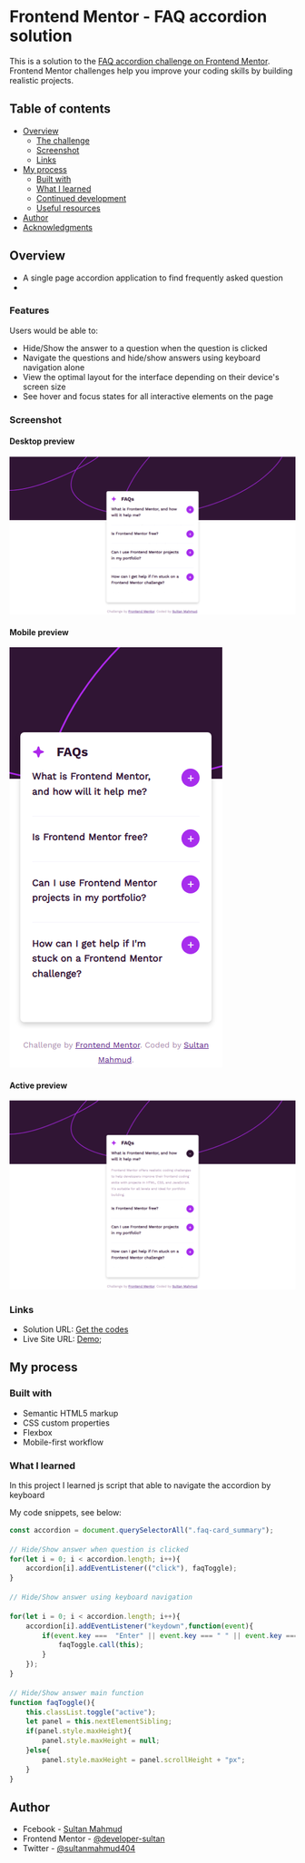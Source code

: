 # Frontend Mentor - FAQ accordion solution

This is a solution to the [FAQ accordion challenge on Frontend Mentor](https://www.frontendmentor.io/challenges/faq-accordion-wyfFdeBwBz). Frontend Mentor challenges help you improve your coding skills by building realistic projects. 

## Table of contents

- [Overview](#overview)
  - [The challenge](#the-challenge)
  - [Screenshot](#screenshot)
  - [Links](#links)
- [My process](#my-process)
  - [Built with](#built-with)
  - [What I learned](#what-i-learned)
  - [Continued development](#continued-development)
  - [Useful resources](#useful-resources)
- [Author](#author)
- [Acknowledgments](#acknowledgments)

## Overview
- A single page accordion application to find frequently asked question
- 
### Features

Users would be able to:

- Hide/Show the answer to a question when the question is clicked
- Navigate the questions and hide/show answers using keyboard navigation alone
- View the optimal layout for the interface depending on their device's screen size
- See hover and focus states for all interactive elements on the page

### Screenshot

#### Desktop preview
![deskptop-preview](./design/desktop-preview.jpg)

#### Mobile preview
![mobile-preview](./design/mobile-preview.jpg)

#### Active preview
![acitve-preview](./design/active-status.jpg)

### Links

- Solution URL: [Get the codes](https://github.com/developer-sultan/faq-accordion)
- Live Site URL: [Demo](https://faq-accordion-ten-ashy.vercel.app/);

## My process

### Built with

- Semantic HTML5 markup
- CSS custom properties
- Flexbox
- Mobile-first workflow

### What I learned

In this project I learned js script that able to navigate the accordion by keyboard

My code snippets, see below:

```js
const accordion = document.querySelectorAll(".faq-card_summary");

// Hide/Show answer when question is clicked
for(let i = 0; i < accordion.length; i++){
    accordion[i].addEventListener(("click"), faqToggle);
}

// Hide/Show answer using keyboard navigation

for(let i = 0; i < accordion.length; i++){
    accordion[i].addEventListener("keydown",function(event){
        if(event.key ===  "Enter" || event.key === " " || event.key === "Tab"){
            faqToggle.call(this);
        }
    });
}

// Hide/Show answer main function
function faqToggle(){
    this.classList.toggle("active");
    let panel = this.nextElementSibling;
    if(panel.style.maxHeight){
        panel.style.maxHeight = null;
    }else{
        panel.style.maxHeight = panel.scrollHeight + "px";
    }
}
```

## Author

- Fcebook - [Sultan Mahmud](https://www.facebook.com/sultanmahmud.dev/)
- Frontend Mentor - [@developer-sultan]([https://www.frontendmentor.io/profile/yourusername](https://www.frontendmentor.io/profile/developer-sultan))
- Twitter - [@sultanmahmud404](https://x.com/sultanmahmud404)
